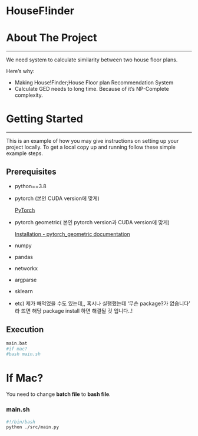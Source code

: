 # HouseF!inder

# About The Project

---

We need system to calculate similarity between two house floor plans.

Here’s why:

- Making House!Finder;House Floor plan Recommendation System
- Calculate GED needs to long time. Because of it’s NP-Complete complexity.

# Getting Started

---

This is an example of how you may give instructions on setting up your project locally. To get a local copy up and running follow these simple example steps.

## ****Prerequisites****

- python==3.8
- pytorch (본인 CUDA version에 맞게)
    
    [PyTorch](https://pytorch.org/get-started/locally/)
    
- pytorch geometric( 본인 pytorch version과 CUDA version에 맞게)
    
    [Installation - pytorch_geometric documentation](https://pytorch-geometric.readthedocs.io/en/latest/notes/installation.html)
    
- numpy
- pandas
- networkx
- argparse
- sklearn
- etc) 제가 빼먹었을 수도 있는데,, 혹시나 실행했는데 ‘무슨 package?가 없습니다’ 라 뜨면 해당 package install 하면 해결될 것 입니다..!

## Execution

```python
main.bat
#if mac?
#bash main.sh
```

# If Mac?

You need to change **batch file** to  **bash file**.

### main.sh

```bash
#!/bin/bash
python ./src/main.py
```